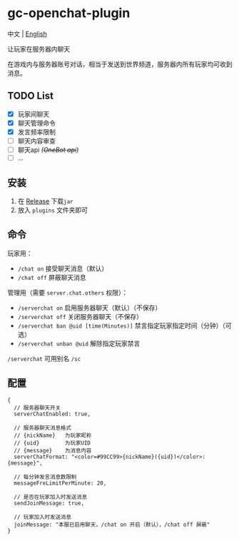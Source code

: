 # gc-openchat-plugin

中文 | [English](README-en-US.md)

让玩家在服务器内聊天

在游戏内与服务器账号对话，相当于发送到世界频道，服务器内所有玩家均可收到消息。

## TODO List
- [x] 玩家间聊天
- [x] 聊天管理命令
- [x] 发言频率限制
- [ ] 聊天内容审查
- [ ] 聊天api _(~~OneBot api~~)_
- [ ] ...

## 安装

1. 在 [Release](https://github.com/jie65535/gc-openchat-plugin/releases) 下载`jar`
2. 放入 `plugins` 文件夹即可

## 命令
玩家用：
- `/chat on` 接受聊天消息（默认）
- `/chat off` 屏蔽聊天消息

管理用（需要 `server.chat.others` 权限）：
- `/serverchat on` 启用服务器聊天（默认）（不保存）
- `/serverchat off` 关闭服务器聊天（不保存）
- `/serverchat ban @uid [time(Minutes)]` 禁言指定玩家指定时间（分钟）（可选）
- `/serverchat unban @uid` 解除指定玩家禁言

`/serverchat` 可用别名 `/sc`


## 配置
```json5
{
  // 服务器聊天开关
  serverChatEnabled: true,
  
  // 服务器聊天消息格式
  // {nickName}   为玩家昵称
  // {uid}        为玩家UID
  // {message}    为消息内容
  serverChatFormat: "<color=#99CC99>{nickName}({uid})</color>: {message}",
  
  // 每分钟发言消息数限制
  messageFreLimitPerMinute: 20,
  
  // 是否在玩家加入时发送消息
  sendJoinMessage: true,
  
  // 玩家加入时发送消息
  joinMessage: "本服已启用聊天，/chat on 开启（默认），/chat off 屏蔽"
}
```

